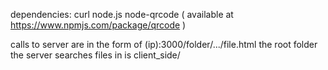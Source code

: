 dependencies:
curl
node.js
node-qrcode ( available at https://www.npmjs.com/package/qrcode )

calls to server are in the form of (ip):3000/folder/.../file.html
the root folder the server searches files in is client_side/
